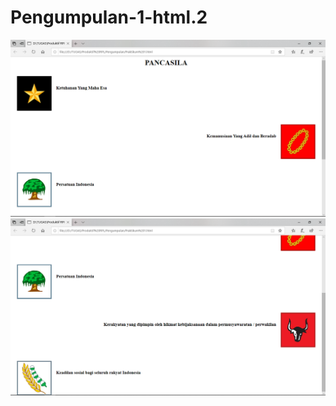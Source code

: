 # Pengumpulan-1-html.2
![alt text](https://github.com/TheNuee/Pengumpulan-1-html.2/blob/master/Screenshot%20(31).png)
![alt text](https://github.com/TheNuee/Pengumpulan-1-html.2/blob/master/Screenshot%20(32).png)

